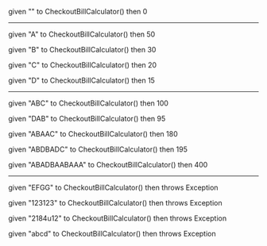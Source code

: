 given "" to CheckoutBillCalculator() then 0

---

given "A" to CheckoutBillCalculator() then 50

given "B" to CheckoutBillCalculator() then 30

given "C" to CheckoutBillCalculator() then 20

given "D" to CheckoutBillCalculator() then 15

---

given "ABC" to CheckoutBillCalculator() then 100

given "DAB" to CheckoutBillCalculator() then 95

given "ABAAC" to CheckoutBillCalculator() then 180

given "ABDBADC" to CheckoutBillCalculator() then 195

given "ABADBAABAAA" to CheckoutBillCalculator() then 400

---

given "EFGG" to CheckoutBillCalculator() then throws Exception

given "123123" to CheckoutBillCalculator() then throws Exception

given "2184u12" to CheckoutBillCalculator() then throws Exception

given "abcd" to CheckoutBillCalculator() then throws Exception